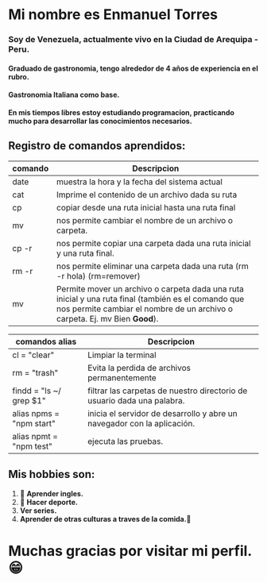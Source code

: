 # Mi nombre es Enmanuel Torres

### Soy de Venezuela, actualmente vivo en la Ciudad de Arequipa - Peru.
#### Graduado de gastronomia, tengo alrededor de 4 años de experiencia en el rubro.
#### Gastronomia Italiana como base.

**En mis tiempos libres estoy estudiando programacion, practicando mucho para desarrollar las conocimientos necesarios.**

## Registro de comandos aprendidos:

|**comando** |             **Descripcion**                         |
|----------- |--------------------------------------------------|
| date       | muestra la hora y la fecha del sistema actual    |
| cat        | Imprime el contenido de un archivo dada su ruta  |
| cp         | copiar desde una ruta inicial hasta una ruta final|
| mv         | nos permite cambiar el nombre de un archivo o carpeta.                                                        |
| cp -r       |nos permite copiar una carpeta dada una ruta inicial y una ruta final.
|  rm -r      |nos permite eliminar una carpeta dada una ruta (rm -r hola) (rm=remover)
| mv          | Permite mover un archivo o carpeta dada una ruta inicial y una ruta final (también es el comando que nos permite cambiar el nombre de un archivo o carpeta. Ej. mv Bien **Good**).|



|**comandos alias**| **Descripcion**                            |
|-------------------|-------------------------------------------|
| cl = "clear"       | Limpiar la terminal                      |
| rm = "trash"    | Evita la perdida de archivos permanentemente|
| findd = "ls ~/  grep $1" | filtrar las carpetas de nuestro directorio de usuario dada una palabra.                         |
| alias npms = "npm start"| inicia el servidor de desarrollo y abre un navegador con la aplicación.                                 |
| alias npmt = "npm test" |  ejecuta las pruebas.               |

## Mis hobbies son:
1. 🥑 **Aprender ingles.**
2. 🍔 **Hacer deporte.**
3. **Ver series.**
4. **Aprender de otras culturas a traves de la comida.🍳**

# Muchas gracias por visitar mi perfil.😁
